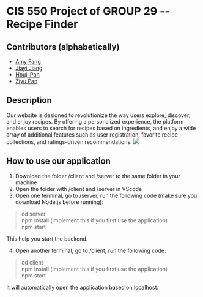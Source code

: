 # CIS 550 Project of GROUP 29 -- Recipe Finder

## Contributors (alphabetically)
* [Amy Fang](https://github.com/AMYFYJ)
* [Jiayi Jiang](https://github.com/JiangJiayi32)
* [Houji Pan](https://github.com/houjipan)
* [Ziyu Pan](https://github.com/ziyupan26)

## Description
Our website is designed to revolutionize the way users explore, discover, and enjoy recipes. By offering a personalized experience, the platform enables users to search for recipes based on ingredients, and enjoy a wide array of additional features such as user registration, favorite recipe collections, and ratings-driven recommendations. 
![](https://i.ibb.co/800cVxL/20241215200622.png)

## How to use our application
1. Download the folder /client and /server to the same folder in your machine
2. Open the folder with /client and /server in VScode
3. Open one terminal, go to /server, run the following code (make sure you download Node.js before running):
>cd server         
>npm install (implement this if you first use the application)        
>npm start

This help you start the backend.      

4. Open another terminal, go to /client, run the following code:
>cd client     
>npm install (implement this if you first use the application)        
>npm start

It will automatically open the application based on localhost. 
